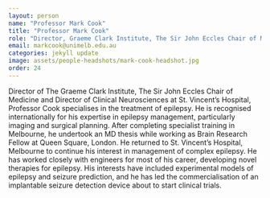 ```yaml
---
layout: person
name: "Professor Mark Cook"
title: "Professor Mark Cook"
role: "Director, Graeme Clark Institute, The Sir John Eccles Chair of Medicine, Director, Clinical Neurosciences, St. Vincent's Hospital"
email: markcook@unimelb.edu.au
categories: jekyll update
image: assets/people-headshots/mark-cook-headshot.jpg
order: 24
---
```

Director of The Graeme Clark Institute, The Sir John Eccles Chair of Medicine and Director of Clinical Neurosciences at St. Vincent’s Hospital, Professor Cook specialises in the treatment of epilepsy. He is recognised internationally for his expertise in epilepsy management, particularly imaging and surgical planning. After completing specialist training in Melbourne, he undertook an MD thesis while working as Brain Research Fellow at Queen Square, London. He returned to St. Vincent’s Hospital, Melbourne to continue his interest in management of complex epilepsy. He has worked closely with engineers for most of his career, developing novel therapies for epilepsy. His interests have included experimental models of epilepsy and seizure prediction, and he has led the commercialisation of an implantable seizure detection device about to start clinical trials.
